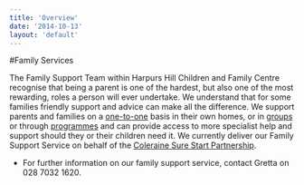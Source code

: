 ```yaml
---
title: 'Overview'
date: '2014-10-13'
layout: 'default'
---
```

#Family Services

The Family Support Team within Harpurs Hill Children and Family Centre recognise 
that being a parent is one of the hardest, but also one of the most rewarding, roles 
a person will ever undertake.  We understand that for some families friendly support 
and advice can make all the difference. We support parents and families on a 
[one-to-one]({{urls.base_url}}one-to-ones) basis in their own homes, or in 
[groups]({{urls.base_url}}groups) or through [programmes]({{urls.base_url}}programmes) 
and can provide access to more specialist help and support should they or their children need it.
  We currently deliver our Family Support Service on behalf of the 
  [Coleraine Sure Start Partnership](http://www.colerainesurestart.org.uk).

- For further information on our family support service, contact Gretta on 028 7032 1620.  
